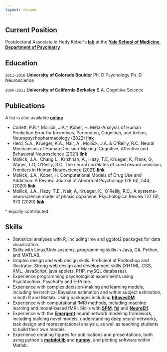 ```yaml
---
layout: resume
---
```

## Current Position

Postdoctoral Associate in Hedy Kober's **[lab](https://canlab.yale.edu/)** at the **[Yale School of Medicine](https://medicine.yale.edu/)**, **[Department of Psychiatry](https://medicine.yale.edu/psychiatry/)**

## Education

`2011-2016`
__University of Colorado Boulder__
Ph. D Psychology
Ph. D Neuroscience

`2006-2011`
__University of California Berkeley__
B.A. Cognitive Science

## Publications

A list is also available **[online](https://scholar.google.com/citations?user=N-qpWXUAAAAJ&hl=en)**

* Corlett, P.R.^, Mollick, J.A,^, Kober, H. Meta-Analysis of Human Prediction Error for Incentives, Perception, Cognition, and Action, Neuropsychopharmacology (2022) **[link](https://www.nature.com/articles/s41386-021-01264-3)**
* Herd, S.A., Krueger, K.A., Nair, A., Mollick, J.A. & O'Reilly, R.C. Neural Mechanisms of Human Decision-Making. Cognitive, Affective and Behavioral Neuroscience (2021) **[link](https://link.springer.com/article/10.3758/s13415-020-00842-0)**
* Mollick, J.A., Chang L., Krishnan, A., Hazy, T.E, Krueger, K, Frank, G, Wager, T.D, O’Reilly, R.C. The neural correlates of cued reward omission, Frontiers in Human Neuroscience (2021) **[link](https://www.frontiersin.org/articles/10.3389/fnhum.2021.615313/full)**
* Mollick, J.A., Kober, H. Computational Models of Drug Use and Addiction: A Review. Journal of Abnormal Psychology 129 (6), 544, (2020) **[link](https://canlab.yale.edu/sites/default/files/MollickKober_2020_computational_models_drug_use_addiction.pdf)**
* Mollick, J.A., Hazy, T.E., Nair, A, Krueger, K., O'Reilly, R.C., A systems-neuroscience model of phasic dopamine. Psychological Review 127 (6), 972 (2020) **[link](https://ccnlab.org/papers/MollickHazyKruegerEtAl20.pdf)**

^ equally contributed

## Skills
*	Statistical analyses with R, including lme and ggplot2 packages for data visualization.
*	Skills with Linux/Unix systems, programming skills in Java, C#,  Python, and MATLAB.
*	Graphic design and web design skills. Proficient at Photoshop and Illustrator. Strong web design and development skills (XHTML, CSS, XML, JavaScript, java applets, PHP, mySQL databases).
*	Experience programming psychological experiments using Psychtoolbox, PsychoPy and E-Prime.
*	Experience with complex decision-making and learning models, including hierarchical Bayesian estimation and within subject estimation, in both R and Matlab. Using packages including **[hBayesDM](https://ccs-lab.github.io/hBayesDM/articles/getting_started.html)**
*	Experience with computational fMRI methods, including machine learning and model-based fMRI. Skills with **[SPM](https://www.fil.ion.ucl.ac.uk/spm/)**, **[fsl](https://fsl.fmrib.ox.ac.uk/fsl/fslwiki)** and **[NeuroElf](https://neuroelf.net/wiki/doku.php?id=start)**.
*	Experience with the **[Emergent](https://github.com/emer/emergent)** neural network modeling framework, including building novel models, understanding deep neural networks, task design and representational analysis, as well as teaching students to build their own models.
*	Experience creating figures for publications and presentations, both using python's **[matplotlib](https://matplotlib.org/)** and **[numpy](https://numpy.org/)**, and plotting software within Matlab.


<!-- ### Footer

Last updated: May 2013 -->
